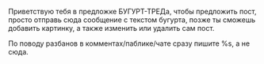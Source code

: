 Приветствую тебя в предложке БУГУРТ-ТРЕДа, чтобы предложить пост, просто отправь сюда сообщение с текстом бугурта, позже ты сможешь добавить картинку, а также изменить или удалить сам пост.

По поводу разбанов в комментах/паблике/чате сразу пишите %s, а не сюда. 